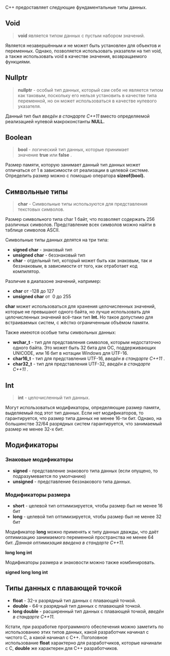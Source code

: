 C++ предоставляет следующие фундаментальные типы данных.

## Void

>**void** является типом данных с пустым набором значений.

Является незавершённым и не может быть установлен для объектов и переменных. Однако, позволяется использовать указатели на тип void, а также использовать void в качестве значения, возвращаемого функциями.

## Nullptr

>**nullptr** - особый тип данных, который сам себе не является типом как таковым, поскольку его нельзя установить в качестве типа переменной, но он может использоваться в качестве нулевого указателя.

Данный тип был _введён в стандарте С++11_ вместо определяемой реализацией нулевой макроконстанты **NULL.**

## Boolean

>**bool** - логический тип данных, которые принимает значение **true** или **false** . 

Размер памяти, которую занимает данный тип данных может отличаться от 1 в зависимости от реализации в целевой системе. Определить размер можно с помощью оператора **sizeof(bool).**

## Символьные типы

>**char** - Символьные типы используются для представления текстовых символов.

Размер символьного типа char 1 байт, что позволяет содержать 256 различных символов. Представление всех символов можно найти в таблице символов ASCII.

Символьные типы данных делятся на три типа:

- **signed char** - знаковый тип
- **unsigned char** - беззнаковый тип
- **char** - отдельный тип, который может быть как знаковым, так и беззнаковым, в зависимости от того, как отработает код компилятор.

Различие в диапазоне значений, например:

- **char** от -128 до 127
- **unsigned char** от  0 до 255

**char** может использоваться для хранения целочисленных значений, которые не превышают одного байта, но лучше использовать для целочисленных значений всё-таки тип **Int.** Но такое допустимо для встраиваемых систем, с жёстко ограниченным объёмом памяти.

Также имеются особые типы символьных данных:

- **wchar_t** - тип для представления символов, которым недостаточно одного байта. Это может быть 32 бита для ОС, поддерживающих UNICODE, или 16 бит в нотации Windows для UTF-16.
- **char16_t** - тип для представления UTF-16, _введён в стандарте C++11_ .
- **char32_t** - тип для представления UTF-32, _введён в стандарте C++11_ .

## Int

>**int** - целочисленный тип данных.

Могут использоваться модификаторы, определяющие размер памяти, выделяемый под этот тип данных. Если нет модификаторов, то гарантируется, что размер типа данных не менее 16-ти бит. Однако, на большинстве 32/64 разрядных систем гарантируется, что занимаемый размер не менее 32-х бит.

## Модификаторы

### Знаковые модификаторы

- **signed** - представление знакового типа данных (если опущено, то подразумевается по умолчанию)
- **unsigned** - представление беззнакового типа данных.

### Модификаторы размера

- **short** - целевой тип оптимизируется, чтобы размер был не менее 16 бит
- **long** - целевой тип оптимизируется, чтобы размер был не менее 32 бит

Модификатор **long** можно применять к типу данных дважды, что даёт оптимизацию занимаемого переменной пространства не менее 64 бит. _Данная оптимизация введена в стандарте C++11._

**long long int**

Модификаторы размера и знаковости можно также комбинировать.

**signed long long int**

## Типы данных с плавающей точкой

- **float** - 32-х разрядный тип данных с плавающей точкой.
- **double** - 64-х разрядный тип данных с плавающей точкой.
- **long double** - расширенный тип данных с плавающей точкой, _введён в стандарте C++11._

Кстати, при разработке программного обеспечения можно заметить по использованию этих типов данных, какой разработчик начинал с чистого C, а какой начинал с C++. Поголовное использование **float** характерно для разработчиков, которые начинали с C, **double** же характерен для C++ разработчиков.
